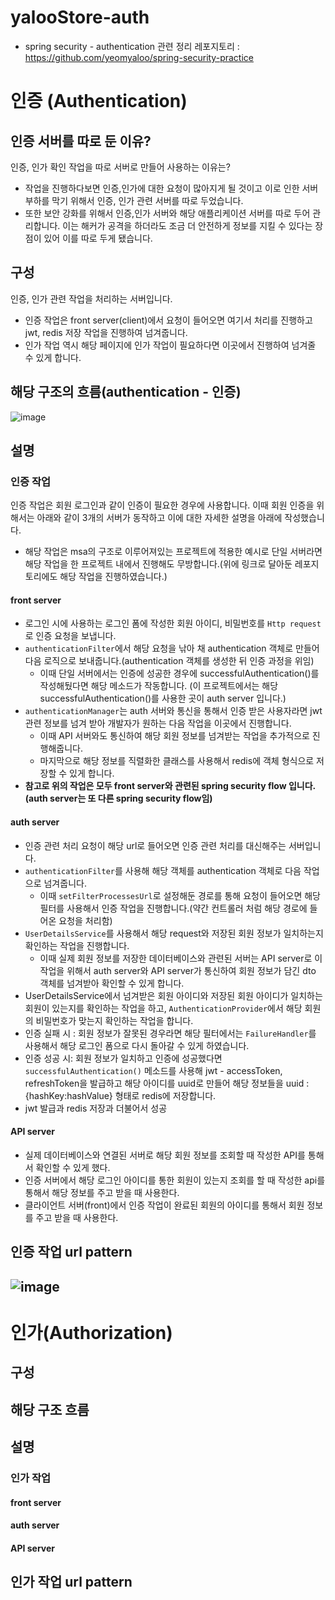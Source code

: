 # yalooStore-auth
- spring security - authentication 관련 정리 레포지토리 : https://github.com/yeomyaloo/spring-security-practice
# 인증 (Authentication)
## 인증 서버를 따로 둔 이유?
인증, 인가 확인 작업을 따로 서버로 만들어 사용하는 이유는? 
- 작업을 진행하다보면 인증,인가에 대한 요청이 많아지게 될 것이고 이로 인한 서버 부하를 막기 위해서 인증, 인가 관련 서버를 따로 두었습니다.
- 또한 보안 강화를 위해서 인증,인가 서버와 해당 애플리케이션 서버를 따로 두어 관리합니다. 이는 해커가 공격을 하더라도 조금 더 안전하게 정보를 지킬 수 있다는 장점이 있어 이를 따로 두게 됐습니다.
  
## 구성
인증, 인가 관련 작업을 처리하는 서버입니다.
- 인증 작업은 front server(client)에서 요청이 들어오면 여기서 처리를 진행하고 jwt, redis 저장 작업을 진행하여 넘겨줍니다.
- 인가 작업 역시 해당 페이지에 인가 작업이 필요하다면 이곳에서 진행하여 넘겨줄 수 있게 합니다.

## 해당 구조의 흐름(authentication - 인증)
![image](https://github.com/yalooStore/yalooStore-auth/assets/81970382/c254b6ec-642c-43a3-8faa-6ebd613f1d6c)

## 설명
### 인증 작업
인증 작업은 회원 로그인과 같이 인증이 필요한 경우에 사용합니다. 이때 회원 인증을 위해서는 아래와 같이 3개의 서버가 동작하고 이에 대한 자세한 설명을 아래에 작성했습니다.
* 해당 작업은 msa의 구조로 이루어져있는 프로젝트에 적용한 예시로 단일 서버라면 해당 작업을 한 프로젝트 내에서 진행해도 무방합니다.(위에 링크로 달아둔 레포지토리에도 해당 작업을 진행하였습니다.)

#### front server
  - 로그인 시에 사용하는 로그인 폼에 작성한 회원 아이디, 비밀번호를 `Http request`로 인증 요청을 보냅니다.
  - `authenticationFilter`에서 해당 요청을 낚아 채 authentication 객체로 만들어 다음 로직으로 보내줍니다.(authentication 객체를 생성한 뒤 인증 과정을 위임)
    - 이때 단일 서버에서는 인증에 성공한 경우에 successfulAuthentication()를 작성해뒀다면 해당 메소드가 작동합니다. (이 프로젝트에서는 해당 successfulAuthentication()를 사용한 곳이 auth server 입니다.)
  - `authenticationManager`는 auth 서버와 통신을 통해서 인증 받은 사용자라면 jwt 관련 정보를 넘겨 받아 개발자가 원하는 다음 작업을 이곳에서 진행합니다.
    - 이때 API 서버와도 통신하여 해당 회원 정보를 넘겨받는 작업을 추가적으로 진행해줍니다.
    - 마지막으로 해당 정보를 직렬화한 클래스를 사용해서 redis에 객체 형식으로 저장할 수 있게 합니다.
  - **참고로 위의 작업은 모두 front server와 관련된 spring security flow 입니다. (auth server는 또 다른 spring security flow임)**
#### auth server
  - 인증 관련 처리 요청이 해당 url로 들어오면 인증 관련 처리를 대신해주는 서버입니다.
  - `authenticationFilter`를 사용해 해당 객체를 authentication 객체로 다음 작업으로 넘겨줍니다.
    - 이때 `setFilterProcessesUrl`로 설정해둔 경로를 통해 요청이 들어오면 해당 필터를 사용해서 인증 작업을 진행합니다.(약간 컨트롤러 처럼 해당 경로에 들어온 요청을 처리함)
  - `UserDetailsService`를 사용해서 해당 request와 저장된 회원 정보가 일치하는지 확인하는 작업을 진행합니다.
    - 이때 실제 회원 정보를 저장한 데이터베이스와 관련된 서버는 API server로 이 작업을 위해서 auth server와 API server가 통신하여 회원 정보가 담긴 dto 객체를 넘겨받아 확인할 수 있게 합니다.
 - UserDetailsService에서 넘겨받은 회원 아이디와 저장된 회원 아이디가 일치하는 회원이 있는지를 확인하는 작업을 하고, `AuthenticationProvider`에서 해당 회원의 비밀번호가 맞는지 확인하는 작업을 합니다.
 - 인증 실패 시 : 회원 정보가 잘못된 경우라면 해당 필터에서는 `FailureHandler`를 사용해서 해당 로그인 폼으로 다시 돌아갈 수 있게 하였습니다.
 - 인증 성공 시: 회원 정보가 일치하고 인증에 성공했다면 `successfulAuthentication()` 메소드를 사용해 jwt - accessToken, refreshToken을 발급하고 해당 아이디를 uuid로 만들어 해당 정보들을 uuid : {hashKey:hashValue} 형태로 redis에 저장합니다.
 - jwt 발급과 redis 저장과 더불어서 성공
#### API server
  - 실제 데이터베이스와 연결된 서버로 해당 회원 정보를 조회할 때 작성한 API를 통해서 확인할 수 있게 했다.
  - 인증 서버에서 해당 로그인 아이디를 통한 회원이 있는지 조회를 할 때 작성한 api를 통해서 해당 정보를 주고 받을 때 사용한다.
  - 클라이언트 서버(front)에서 인증 작업이 완료된 회원의 아이디를 통해서 회원 정보를 주고 받을 때 사용한다.
## 인증 작업 url pattern
![image](https://github.com/yalooStore/yalooStore-auth/assets/81970382/54a3d825-e501-468c-b9b8-a6eeeaea1010)
-----
# 인가(Authorization)
## 구성

## 해당 구조 흐름

## 설명
### 인가 작업
#### front server
#### auth server
#### API server

## 인가 작업 url pattern





